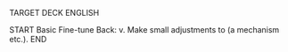 TARGET DECK
ENGLISH

START
Basic
Fine-tune
Back: v. Make small adjustments to (a mechanism etc.).
END
